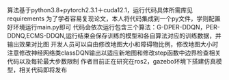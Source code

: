 算法基于python3.8+pytorch2.3.1＋cuda12.1，运行代码具体所需库见requirements
为了学者容易复现论文，本人将代码集成到一个py文件，学则配置好环境运行main.py即可
代码会依次运行包含三个算法：G-DPER-DDQN，PER-DDNQ,ECMS-DDQN,运行结束会保存训练的模型和各自算法对应的训练数据，并输出效果对比图
开发人员可以自由修改地图大小和障碍物比例，修改地图大小时注意修改神经网络类classDQN输出以适应新地图和修改step函数中边界检查相关代码以及每轮最大步数限制
作者目前正在研究在ros2，gazebo环境下搭建仿真模型，相关代码即将发布
